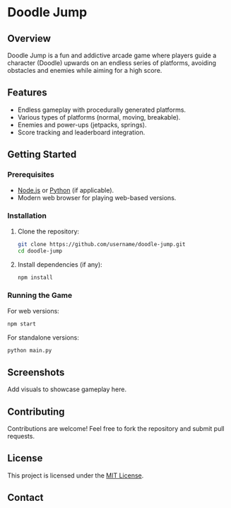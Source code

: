 # Doodle Jump

## Overview  
Doodle Jump is a fun and addictive arcade game where players guide a character (Doodle) upwards on an endless series of platforms, avoiding obstacles and enemies while aiming for a high score.

## Features  
- Endless gameplay with procedurally generated platforms.  
- Various types of platforms (normal, moving, breakable).  
- Enemies and power-ups (jetpacks, springs).  
- Score tracking and leaderboard integration.  

## Getting Started  

### Prerequisites  
- [Node.js](https://nodejs.org/) or [Python](https://www.python.org/) (if applicable).  
- Modern web browser for playing web-based versions.  

### Installation  
1. Clone the repository:  
   ```bash
   git clone https://github.com/username/doodle-jump.git
   cd doodle-jump
   ```
2. Install dependencies (if any):  
   ```bash
   npm install
   ```

### Running the Game  
For web versions:  
```bash
npm start
```
For standalone versions:  
```bash
python main.py
```

## Screenshots  
Add visuals to showcase gameplay here.

## Contributing  
Contributions are welcome! Feel free to fork the repository and submit pull requests.  

## License  
This project is licensed under the [MIT License](LICENSE).  

## Contact  
